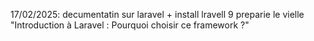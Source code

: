17/02/2025: 
decumentatin sur laravel + install lravell 9
preparie le vielle "Introduction à Laravel : Pourquoi choisir ce framework ?"